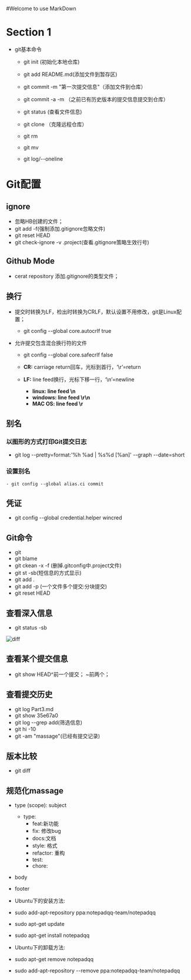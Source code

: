 #Welcome to use MarkDown
# Section 1
  - git基本命令
    - git init (初始化本地仓库)  
    - git add README.md(添加文件到暂存区)  
    - git commit -m "第一次提交信息"（添加文件到仓库）  
    - git commit -a -m （之前已有历史版本的提交信息提交到仓库）   
    - git status (查看文件信息)  
    
    - git clone （克隆远程仓库）
    - git rm 
    - git mv  
    - git log/--oneline
   

# Git配置
## ignore
  - 忽略HB创建的文件；
  - git add -f(强制添加.gitignore忽略文件)
  - git reset HEAD
  - git check-ignore -v .project(查看.gitignore策略生效行号)
  
## Github Mode
 - cerat repository 添加.gitignore的类型文件；
 
## 换行  
- 提交时转换为LF，检出时转换为CRLF，默认设置不用修改，git是Linux配置；
  - git config --global core.autocrlf true 
  
- 允许提交包含混合换行符的文件 
  - git config --global core.safecrlf false
  
  - **CR:** carriage return回车，光标到首行，‘\r’=return
  - **LF:** line feed换行，光标下移一行，‘\n’=newline
    - **linux: line feed \n**
    - **windows: line feed \r\n**
    - **MAC OS: line feed \r**
    
## 别名
### 以图形的方式打印Git提交日志
  - git log --pretty=format:'%h %ad | %s%d [%an]' --graph --date=short
  
### 设置别名
	- git config --global alias.ci commit	
	
## 凭证
  - git config --global credential.helper wincred

## Git命令
 - git
 - git blame
 - git ckean -x -f (删掉.gitconfig中.project文件)
 - git st -sb(短信息的方式显示)
 - git add .
 - git add -p (一个文件多个提交:分块提交)
 - git reset HEAD 
 
 ## 查看深入信息
 - git status -sb 
  
![diff](23.png)

 ## 查看某个提交信息
 - git show HEAD^前一个提交； ~前两个；
 
 ## 查看提交历史
 - git log Part3.md
 - git show  35e67a0
 - git log --grep add(筛选信息)
 - git hi -10
 - git -am "massage"(已经有提交记录)
 
## 版本比较
 - git diff
 
 
## 规范化massage
  - type (scope): subject
    - type:
   		- feat:新功能
   		- fix: 修改bug
   		- docs:文档
   		- style: 格式
   		- refactor: 重构
   		- test:
   		- chore:

 - body

 - footer


 - Ubuntu下的安装方法:

 - sudo add-apt-repository ppa:notepadqq-team/notepadqq

 - sudo apt-get update

 - sudo apt-get install notepadqq


 - Ubuntu下的卸载方法:

 - sudo apt-get remove notepadqq

 - sudo add-apt-repository --remove ppa:notepadqq-team/notepadqq








